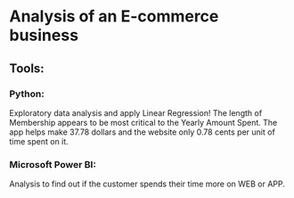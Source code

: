 # Analysis of an E-commerce business

## Tools: 
### Python:
Exploratory data analysis and apply Linear Regression!
The length of Membership appears to be most critical to the Yearly Amount Spent. The app helps make 37.78 dollars and the website only 0.78 cents per unit of time spent on it.

### Microsoft Power BI:
Analysis to find out if the customer spends their time more on WEB or APP.


